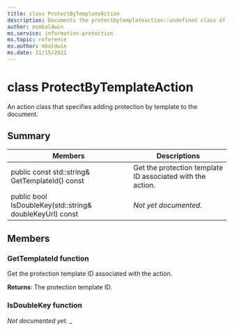 ```yaml
---
title: class ProtectByTemplateAction 
description: Documents the protectbytemplateaction::undefined class of the Microsoft Information Protection SDK.
author: msmbaldwin
ms.service: information-protection
ms.topic: reference
ms.author: mbaldwin
ms.date: 11/15/2021
---
```


# class ProtectByTemplateAction 
An action class that specifies adding protection by template to the document.
  
## Summary
 Members                        | Descriptions                                
--------------------------------|---------------------------------------------
public const std::string& GetTemplateId() const  |  Get the protection template ID associated with the action.
public bool IsDoubleKey(std::string& doubleKeyUrl) const  | _Not yet documented._
  
## Members
  
### GetTemplateId function
Get the protection template ID associated with the action.

  
**Returns**: The protection template ID.
  
### IsDoubleKey function
_Not documented yet._
_
